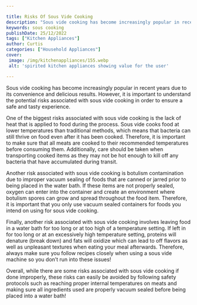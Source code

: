 ```yaml
---

title: Risks Of Sous Vide Cooking
description: "Sous vide cooking has become increasingly popular in recent years due to its convenience and delicious results. However, it is imp...keep going and find out"
keywords: sous cooking
publishDate: 25/12/2022
tags: ["Kitchen Appliances"]
author: Curtis
categories: ["Household Appliances"]
cover: 
 image: /img/kitchenappliances/155.webp
 alt: 'spirited kitchen appliances showing value for the user'

---
```


Sous vide cooking has become increasingly popular in recent years due to its convenience and delicious results. However, it is important to understand the potential risks associated with sous vide cooking in order to ensure a safe and tasty experience.

One of the biggest risks associated with sous vide cooking is the lack of heat that is applied to food during the process. Sous vide cooks food at lower temperatures than traditional methods, which means that bacteria can still thrive on food even after it has been cooked. Therefore, it is important to make sure that all meats are cooked to their recommended temperatures before consuming them. Additionally, care should be taken when transporting cooked items as they may not be hot enough to kill off any bacteria that have accumulated during transit. 

Another risk associated with sous vide cooking is botulism contamination due to improper vacuum sealing of foods that are canned or jarred prior to being placed in the water bath. If these items are not properly sealed, oxygen can enter into the container and create an environment where botulism spores can grow and spread throughout the food item. Therefore, it is important that you only use vacuum sealed containers for foods you intend on using for sous vide cooking. 

Finally, another risk associated with sous vide cooking involves leaving food in a water bath for too long or at too high of a temperature setting. If left in for too long or at an excessively high temperature setting, proteins will denature (break down) and fats will oxidize which can lead to off flavors as well as unpleasant textures when eating your meal afterwards. Therefore, always make sure you follow recipes closely when using a sous vide machine so you don’t run into these issues! 

Overall, while there are some risks associated with sous vide cooking if done improperly, these risks can easily be avoided by following safety protocols such as reaching proper internal temperatures on meats and making sure all ingredients used are properly vacuum sealed before being placed into a water bath!
